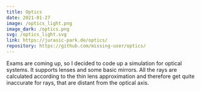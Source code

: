 ```yaml
---
title: Optics
date: 2021-01-27
image: /optics_light.png
image_dark: /optics.png
svg: /optics_light.svg
link: https://jurasic-park.de/optics/
repository: https://github.com/missing-user/optics/
---
```

Exams are coming up, so I decided to code up a simulation for optical systems. It supports lenses and some basic mirrors. All the rays are calculated according to the thin lens approximation and therefore get quite inaccurate for rays, that are distant from the optical axis.
